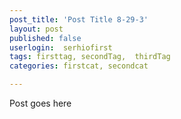 ```yaml
---
post_title: 'Post Title 8-29-3'
layout: post
published: false
userlogin:  serhiofirst
tags: firsttag, secondTag,  thirdTag
categories: firstcat, secondcat

---
```

Post goes here
